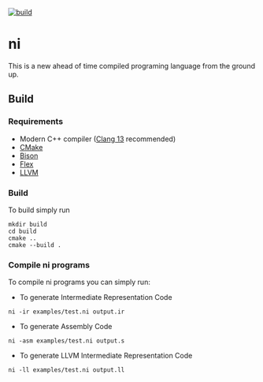 [![build](https://github.com/fmenezes/ni/actions/workflows/build.yml/badge.svg)](https://github.com/fmenezes/ni/actions/workflows/build.yml)

# ni

This is a new ahead of time compiled programing language from the ground up.

## Build

### Requirements

* Modern C++ compiler ([Clang 13](https://clang.llvm.org/) recommended)
* [CMake](https://cmake.org/)
* [Bison](https://www.gnu.org/software/bison/)
* [Flex](https://ftp.gnu.org/old-gnu/Manuals/flex-2.5.4/)
* [LLVM](https://https://llvm.org/)

### Build

To build simply run
```
mkdir build
cd build
cmake ..
cmake --build .
```

### Compile ni programs

To compile ni programs you can simply run:

* To generate Intermediate Representation Code
```
ni -ir examples/test.ni output.ir
```

* To generate Assembly Code
```
ni -asm examples/test.ni output.s
```

* To generate LLVM Intermediate Representation Code
```
ni -ll examples/test.ni output.ll
```
